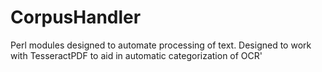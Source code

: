 CorpusHandler
=============

Perl modules designed to automate processing of text. Designed to work with TesseractPDF to aid in automatic categorization of OCR'

